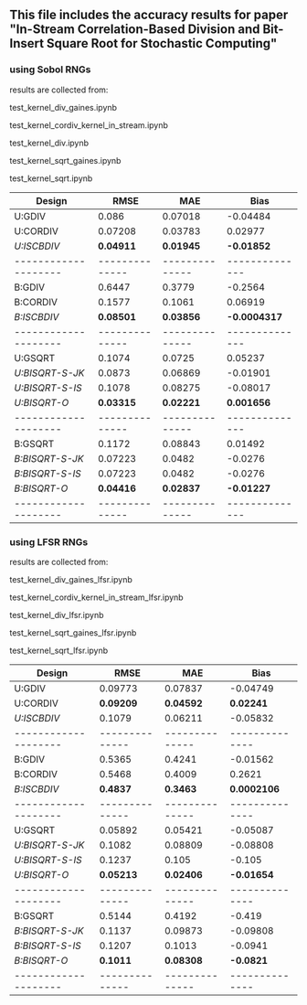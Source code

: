 ## This file includes the accuracy results for paper "In-Stream Correlation-Based Division and Bit-Insert Square Root for Stochastic Computing"

### using Sobol RNGs
results are collected from:

test_kernel_div_gaines.ipynb

test_kernel_cordiv_kernel_in_stream.ipynb

test_kernel_div.ipynb

test_kernel_sqrt_gaines.ipynb

test_kernel_sqrt.ipynb

| Design               | RMSE           | MAE            | Bias           |
| -------------------- | -------------- | -------------- | -------------- |
| U:GDIV               | 0.086          | 0.07018        | -0.04484       |
| U:CORDIV             | 0.07208        | 0.03783        | 0.02977        |
| _U:ISCBDIV_          | **0.04911**    | **0.01945**    | **-0.01852**   |
| -------------------- | -------------- | -------------- | -------------- |
| B:GDIV               | 0.6447         | 0.3779         | -0.2564        |
| B:CORDIV             | 0.1577         | 0.1061         | 0.06919        |
| _B:ISCBDIV_          | **0.08501**    | **0.03856**    | **-0.0004317** |
| -------------------- | -------------- | -------------- | -------------- |
| U:GSQRT              | 0.1074         | 0.0725         | 0.05237        |
| _U:BISQRT-S-JK_      | 0.0873         | 0.06869        | -0.01901       |
| _U:BISQRT-S-IS_      | 0.1078         | 0.08275        | -0.08017       |
| _U:BISQRT-O_         | **0.03315**    | **0.02221**    | **0.001656**   |
| -------------------- | -------------- | -------------- | -------------- |
| B:GSQRT              | 0.1172         | 0.08843        | 0.01492        |
| _B:BISQRT-S-JK_      | 0.07223        | 0.0482         | -0.0276        |
| _B:BISQRT-S-IS_      | 0.07223        | 0.0482         | -0.0276        |
| _B:BISQRT-O_         | **0.04416**    | **0.02837**    | **-0.01227**   |
| -------------------- | -------------- | -------------- | -------------- |

### using LFSR RNGs
results are collected from:

test_kernel_div_gaines_lfsr.ipynb

test_kernel_cordiv_kernel_in_stream_lfsr.ipynb

test_kernel_div_lfsr.ipynb

test_kernel_sqrt_gaines_lfsr.ipynb

test_kernel_sqrt_lfsr.ipynb

| Design               | RMSE           | MAE            | Bias           |
| -------------------- | -------------- | -------------- | -------------- |
| U:GDIV               | 0.09773        | 0.07837        | -0.04749       |
| U:CORDIV             | **0.09209**    | **0.04592**    | **0.02241**    |
| _U:ISCBDIV_          | 0.1079         | 0.06211        | -0.05832       |
| -------------------- | -------------- | -------------- | -------------- |
| B:GDIV               | 0.5365         | 0.4241         | -0.01562       |
| B:CORDIV             | 0.5468         | 0.4009         | 0.2621         |
| _B:ISCBDIV_          | **0.4837**     | **0.3463**     | **0.0002106**  |
| -------------------- | -------------- | -------------- | -------------- |
| U:GSQRT              | 0.05892        | 0.05421        | -0.05087       |
| _U:BISQRT-S-JK_      | 0.1082         | 0.08809        | -0.08808       |
| _U:BISQRT-S-IS_      | 0.1237         | 0.105          | -0.105         |
| _U:BISQRT-O_         | **0.05213**    | **0.02406**    | **-0.01654**   |
| -------------------- | -------------- | -------------- | -------------- |
| B:GSQRT              | 0.5144         | 0.4192         | -0.419         |
| _B:BISQRT-S-JK_      | 0.1137         | 0.09873        | -0.09808       |
| _B:BISQRT-S-IS_      | 0.1207         | 0.1013         | -0.0941        |
| _B:BISQRT-O_         | **0.1011**     | **0.08308**    | **-0.0821**    |
| -------------------- | -------------- | -------------- | -------------- |